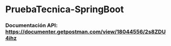 # PruebaTecnica-SpringBoot

### Documentación API: https://documenter.getpostman.com/view/18044556/2s8ZDU4ihz
 
